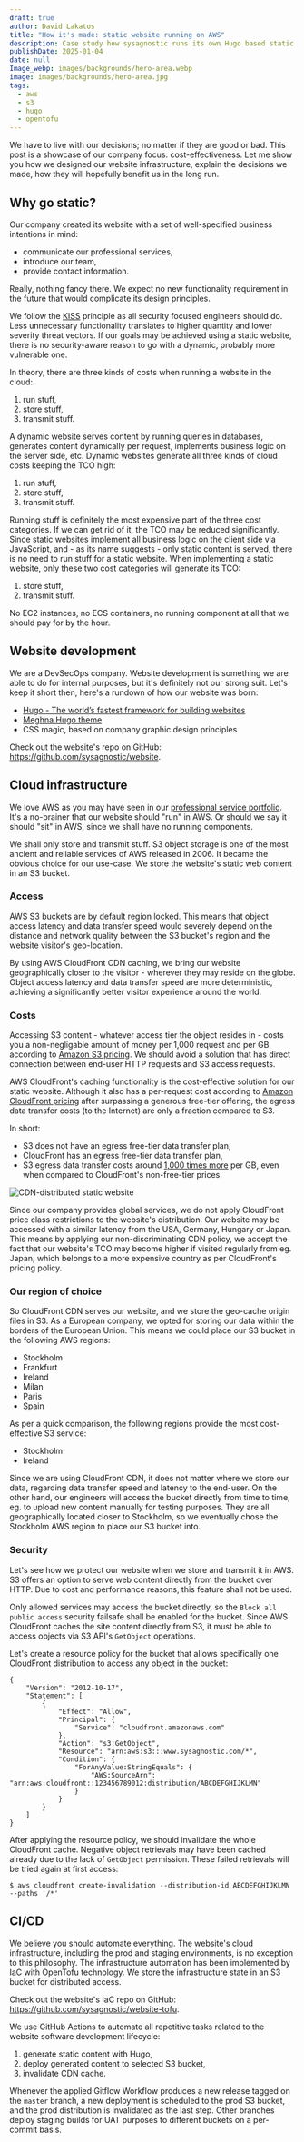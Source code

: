 ```yaml
---
draft: true
author: David Lakatos
title: "How it's made: static website running on AWS"
description: Case study how sysagnostic runs its own Hugo based static website on the Amazon Web Services cloud landscaped by OpenTofu.
publishDate: 2025-01-04
date: null
Image_webp: images/backgrounds/hero-area.webp
image: images/backgrounds/hero-area.jpg
tags:
  - aws
  - s3
  - hugo
  - opentofu
---
```


We have to live with our decisions; no matter if they are good or bad. This post is a showcase of our company focus: cost-effectiveness. Let me show you how we designed our website infrastructure, explain the decisions we made, how they will hopefully benefit us in the long run.

## Why go static?

Our company created its website with a set of well-specified business intentions in mind:

- communicate our professional services,
- introduce our team,
- provide contact information.

Really, nothing fancy there. We expect no new functionality requirement in the future that would complicate its design principles.

We follow the [KISS](https://en.wikipedia.org/wiki/KISS_principle) principle as all security focused engineers should do. Less unnecessary functionality translates to higher quantity and lower severity threat vectors. If our goals may be achieved using a static website, there is no security-aware reason to go with a dynamic, probably more vulnerable one.

In theory, there are three kinds of costs when running a website in the cloud:

1. run stuff,
2. store stuff,
3. transmit stuff.

A dynamic website serves content by running queries in databases, generates content dynamically per request, implements business logic on the server side, etc. Dynamic websites generate all three kinds of cloud costs keeping the TCO high:

1. run stuff,
2. store stuff,
3. transmit stuff.

Running stuff is definitely the most expensive part of the three cost categories. If we can get rid of it, the TCO may be reduced significantly. Since static websites implement all business logic on the client side via JavaScript, and - as its name suggests - only static content is served, there is no need to run stuff for a static website. When implementing a static website, only these two cost categories will generate its TCO:

1. store stuff,
2. transmit stuff.

No EC2 instances, no ECS containers, no running component at all that we should pay for by the hour.

## Website development

We are a DevSecOps company. Website development is something we are able to do for internal purposes, but it's definitely not our strong suit. Let's keep it short then, here's a rundown of how our website was born:

- [Hugo - The world’s fastest framework for building websites](https://gohugo.io/)
- [Meghna Hugo theme](https://github.com/themefisher/meghna-hugo)
- CSS magic, based on company graphic design principles

Check out the website's repo on GitHub: https://github.com/sysagnostic/website.

## Cloud infrastructure

We love AWS as you may have seen in our [professional service portfolio](https://www3.sysagnostic.com/#portfolio). It's a no-brainer that our website should "run" in AWS. Or should we say it should "sit" in AWS, since we shall have no running components.

We shall only store and transmit stuff. S3 object storage is one of the most ancient and reliable services of AWS released in 2006. It became the obvious choice for our use-case. We store the website's static web content in an S3 bucket.

### Access
AWS S3 buckets are by default region locked. This means that object access latency and data transfer speed would severely depend on the distance and network quality between the S3 bucket's region and the website visitor's geo-location.

By using AWS CloudFront CDN caching, we bring our website geographically closer to the visitor - wherever they may reside on the globe. Object access latency and data transfer speed are more deterministic, achieving a significantly better visitor experience around the world.

### Costs
Accessing S3 content - whatever access tier the object resides in - costs you a non-negligable amount of money per 1,000 request and per GB according to [Amazon S3 pricing](https://aws.amazon.com/s3/pricing/). We should avoid a solution that has direct connection between end-user HTTP requests and S3 access requests.

AWS CloudFront's caching functionality is the cost-effective solution for our static website. Although it also has a per-request cost according to [Amazon CloudFront pricing](https://aws.amazon.com/cloudfront/pricing/) after surpassing a generous free-tier offering, the egress data transfer costs (to the Internet) are only a fraction compared to S3.

In short:

- S3 does not have an egress free-tier data transfer plan,
- CloudFront has an egress free-tier data transfer plan,
- S3 egress data transfer costs around <u>1,000 times more</u> per GB, even when compared to CloudFront's non-free-tier prices.

![CDN-distributed static website](/images/blog/how-its-made-cloudarch.svg)

Since our company provides global services, we do not apply CloudFront price class restrictions to the website's distribution. Our website may be accessed with a similar latency from the USA, Germany, Hungary or Japan. This means by applying our non-discriminating CDN policy, we accept the fact that our website's TCO may become higher if visited regularly from eg. Japan, which belongs to a more expensive country as per CloudFront's pricing policy.

### Our region of choice
So CloudFront CDN serves our website, and we store the geo-cache origin files in S3. As a European company, we opted for storing our data within the borders of the European Union. This means we could place our S3 bucket in the following AWS regions:

- Stockholm
- Frankfurt
- Ireland
- Milan
- Paris
- Spain

As per a quick comparison, the following regions provide the most cost-effective S3 service:

- Stockholm
- Ireland

Since we are using CloudFront CDN, it does not matter where we store our data, regarding data transfer speed and latency to the end-user. On the other hand, our engineers will access the bucket directly from time to time, eg. to upload new content manually for testing purposes. They are all geographically located closer to Stockholm, so we eventually chose the Stockholm AWS region to place our S3 bucket into.

### Security
Let's see how we protect our website when we store and transmit it in AWS. S3 offers an option to serve web content directly from the bucket over HTTP. Due to cost and performance reasons, this feature shall not be used. 

Only allowed services may access the bucket directly, so the `Block all public access` security failsafe shall be enabled for the bucket. Since AWS CloudFront caches the site content directly from S3, it must be able to access objects via S3 API's `GetObject` operations. 

Let's create a resource policy for the bucket that allows specifically one CloudFront distribution to access any object in the bucket:

```
{
    "Version": "2012-10-17",
    "Statement": [
        {
            "Effect": "Allow",
            "Principal": {
                "Service": "cloudfront.amazonaws.com"
            },
            "Action": "s3:GetObject",
            "Resource": "arn:aws:s3:::www.sysagnostic.com/*",
            "Condition": {
                "ForAnyValue:StringEquals": {
                    "AWS:SourceArn": "arn:aws:cloudfront::123456789012:distribution/ABCDEFGHIJKLMN"
                }
            }
        }
    ]
}
```

After applying the resource policy, we should invalidate the whole CloudFront cache. Negative object retrievals may have been cached already due to the lack of `GetObject` permission. These failed retrievals will be tried again at first access:
```
$ aws cloudfront create-invalidation --distribution-id ABCDEFGHIJKLMN --paths '/*'
```

## CI/CD
We believe you should automate everything. The website's cloud infrastructure, including the prod and staging environments, is no exception to this philosophy. The infrastructure automation has been implemented by IaC with OpenTofu technology. We store the infrastructure state in an S3 bucket for distributed access.

Check out the website's IaC repo on GitHub: https://github.com/sysagnostic/website-tofu.


We use GitHub Actions to automate all repetitive tasks related to the website software development lifecycle:

1. generate static content with Hugo,
1. deploy generated content to selected S3 bucket,
1. invalidate CDN cache.

Whenever the applied Gitflow Workflow produces a new release tagged on the `master` branch, a new deployment is scheduled to the prod S3 bucket, and the prod distribution is invalidated as the last step. Other branches deploy staging builds for UAT purposes to different buckets on a per-commit basis.
